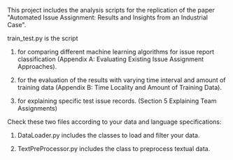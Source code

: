 This project includes the analysis scripts for the replication of the paper "Automated Issue Assignment: Results and Insights from an Industrial Case".

train_test.py is the script 

1. for comparing different machine learning algorithms for issue report classification (Appendix A: Evaluating Existing Issue Assignment Approaches).

2. for the evaluation of the results with varying time interval and amount of training data (Appendix B: Time Locality and Amount of Training Data).
    
3. for explaining specific test issue records. (Section 5 Explaining Team Assignments) 

Check these two files according to your data and language specifications:

1. DataLoader.py includes the classes to load and filter your data.

2. TextPreProcessor.py includes the class to preprocess textual data. 

